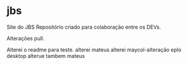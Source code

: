 # jbs
Site do JBS
Repositório criado para colaboração entre os DEVs.

Alterações pull.


Alterei o readme para teste.
alterei mateus
alterei maycol-alteração eplo desktop
alterue tambem mateus